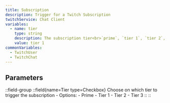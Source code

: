 ```yaml
---
title: Subscription
description: Trigger for a Twitch Subscription
twitchService: Chat Client
variables:
  - name: tier
    type: string
    description: The subscription tier<br>`prime`, `tier 1`, `tier 2`, `tier 3
    value: tier 1
commonVariables:
  - TwitchUser
  - TwitchChat
---
```


## Parameters
::field-group
  ::field{name=Tier type=Checkbox}
    Choose on which tier to trigger the subscription
    - Options:
      - Prime
      - Tier 1
      - Tier 2
      - Tier 3
  ::
::